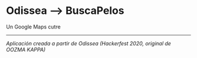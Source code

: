 # Odissea --> BuscaPelos

Un Google Maps cutre

---

*Aplicación creada a partir de Odissea (Hackerfest 2020, original de OOZMA KAPPA)*
